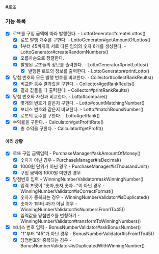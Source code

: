 #로또

### 기능 목록

- [x] 로또를 구입 금액에 따라 발행한다. - LottoGenerator#createLottos()
  - [x] 로또 발행 개수를 구한다. - LottoGenerator#getAmountOfLottos()
  - [x] 1부터 45까지의 서로 다른 임의의 숫자 6개를 생성한다. - LottoGenerator#createRandomNumbers()
  - [x] 오름차순으로 정렬한다.
  - [x] 발행된 로또들의 정보를 출력한다. - LottoGenerator#printLottos()
    - [x] 발행된 로또의 정보를 출력한다. - LottoGenerator#printLotto()
- [x] 당첨 번호와 모든 발행 번호를 비교한다. - Collector#collectRankReults()
  - [x] 비교한 등수 결과값을 구한다. - Collector#getRankReults()
  - [x] 결과 값들을 다 출력한다. - Collector#printRankReults()
- [x] 당첨 번호와 자신과 비교한다. - Lotto#compare()
  - [x] 몇개의 번호가 같은지 구한다. - Lotto#countMatchingNumber()
  - [x] 보너스 번호와 같은지 비교한다. - Lotto#matchBounsNumber()
  - [x] 로또의 등수를 구한다. - Lotto#getRank()
- [x] 수익률을 구한다. - Calculator#getProfitRate()
  - [x] 총 수익을 구한다. - Calculator#getProfit()

#### 에러 상황
- [x] 로또 구입 금액입력 - PurchaseManager#askAmountOfMoney()
  - [x] 숫자가 아닌 경우 - PurchaseManager#isDecimal()
  - [x] 1000원 단위가 아닌 경우 - PurchaseManager#isThousandUnit()
  - [x] 구입 금액에 1000원 미만인 경우
- [x] 당첨번호 입력 - WinningNumberValidator#askWinningNumber()
  - [x] 입력 포맷이 "숫자,숫자,숫자..."이 아닌 경우 - WinningNumberValidator#isCorrectFormat()
  - [x] 숫자가 중복되는 경우 - WinningNumberValidator#isDuplicated()
  - [x] 숫자가 1부터 45가 아닐 경우 - WinningNumberValidator#isNumbersFrom1To45()
  - [x] 입력값을 당첨번호를 변형하기 - WinningNumberValidator#transformToWinningNumbers()
- [x] 보너스 번호 입력 - BonusNumberValidator#askBonusNumber()
  - [x] "1"부터 "45"가 아닌 경우 - BonusNumberValidator#isFrom1To45()
  - [x] 당첨번호와 중복되는 경우 - BonusNumberValidator#isDuplicatedWithWinningNumber()